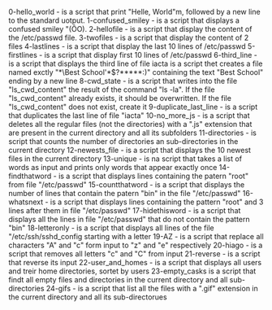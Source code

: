 0-hello_world - is a script that print "Helle, World"m, followed by a new line to the standard uotput.
1-confused_smiley - is a script that displays a confused smiley "(ÔO).
2-hellofile - is a script that display the content of the /etc/passwd file.
3-twofiles - is a script that display the content of 2 files
4-lastlines - is a script that display the last 10 lines of /etc/passwd
5-firstlines - is a script that display first 10 lines of /etc/passwd
6-third_line - is a script that displays the third line of file iacta
is a script thet creates a file named exctly "\*\\Best School'\*$?*\*\*\*\*:)" containing the text "Best School" ending by a new line
8-cwd_state - is a script that writes into the file "ls_cwd_content" the result of the command "ls -la". If the file "ls_cwd_content" already exists, it should be overwritten. If the file "ls_cwd_content" does not exist, create it
9-duplicate_last_line - is a script that duplicates the last line of file "iacta"
10-no_more_js - is a script that deletes all the regular files (not the directories) with a ".js" extension that are present in the current directory and all its subfolders
11-directories - is script that counts the number of directories an sub-directories in the current directory
12-newests_file - is a script that displays the 10 newest files in the current directory
13-unique - is na script that takes a list of words as input and prints only words that appear exactly once
14-findthatword - is a script that displays lines containing the patern "root" from file "/etc/passwd"
15-countthatword - is a script that displays the number of lines that contain the patern "bin" in the file "/etc/passwd"
16-whatsnext - is a script that displays lines containing the pattern "root" and 3 lines after them in file "/etc/passwd"
17-hidethisword - is a script that displays all the lines in file "/etc/passwd" that do not contain the pattern "bin"
18-letteronly - is a script that displays all lines of the file "/etc/ssh/sshd_config starting with a letter
19-AZ - is a script that replace all characters "A" and "c" form input to "z" and "e" respectively
20-hiago - is a script that removes all letters "c" and "C" from input
21-reverse - is a script that reverse its input
22-user_and_homes - is a script that displays all users and treir home directories, sortet by users
23-empty_casks is a script that findt all empty files and directories in the current directory and all sub-directories
24-gifs - is a script that list all the files with a ".gif" extension in the current directory and all its sub-directorues
